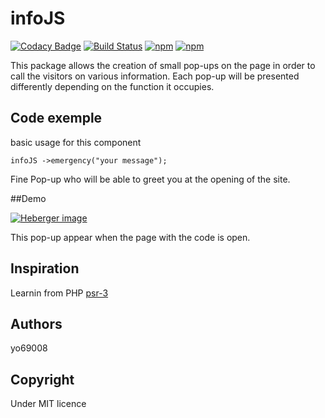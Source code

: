 # infoJS
[![Codacy Badge](https://api.codacy.com/project/badge/Grade/c1007ba54f34416eb665c54c16f5aa3d)](https://www.codacy.com/app/yo69008/infoJS?utm_source=github.com&amp;utm_medium=referral&amp;utm_content=Yo69008/infoJS&amp;utm_campaign=Badge_Grade) [![Build Status](https://travis-ci.org/yo69008/infoJS.svg?branch=master)](https://travis-ci.org/yo69008/infoJS)
[![npm](https://img.shields.io/npm/l/infojs.svg)](https://raw.githubusercontent.com/yo69008/infoJS/master/LICENSE) [![npm](https://img.shields.io/npm/v/infojs.svg)](https://www.npmjs.com/package/infojs)

This package allows the creation of small pop-ups on the page in order to call the visitors on various information.
Each pop-up will be presented differently depending on the function it occupies.

## Code exemple
basic usage for this component

```JS
infoJS ->emergency("your message");
```
Fine Pop-up who will be able to greet you at the opening of the site.

##Demo

<a href="https://www.hostingpics.net/viewer.php?id=628235infojs.png"><img src="https://img4.hostingpics.net/thumbs/mini_628235infojs.png" alt="Heberger image" /></a>

This pop-up appear when the page with the code is open.

## Inspiration
Learnin from PHP [psr-3](http://www.php-fig.org/psr/psr-3/)

## Authors

yo69008


## Copyright
Under MIT licence
